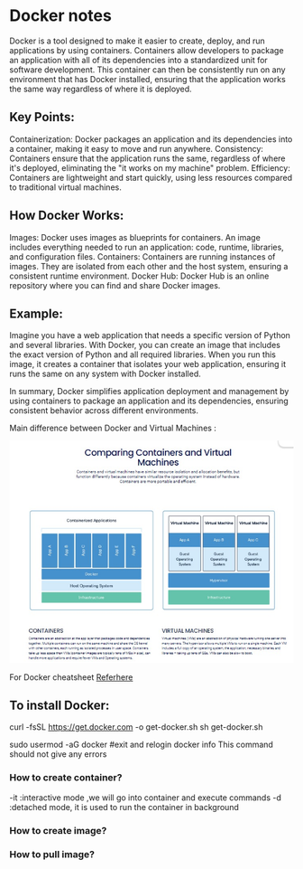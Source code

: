 # Docker notes

Docker is a tool designed to make it easier to create, deploy, and run applications by using containers. Containers allow developers to package an application with all of its dependencies into a standardized unit for software development. This container can then be consistently run on any environment that has Docker installed, ensuring that the application works the same way regardless of where it is deployed.

## Key Points:
Containerization: Docker packages an application and its dependencies into a container, making it easy to move and run anywhere.
Consistency: Containers ensure that the application runs the same, regardless of where it's deployed, eliminating the "it works on my machine" problem.
Efficiency: Containers are lightweight and start quickly, using less resources compared to traditional virtual machines.
## How Docker Works:
Images: Docker uses images as blueprints for containers. An image includes everything needed to run an application: code, runtime, libraries, and configuration files.
Containers: Containers are running instances of images. They are isolated from each other and the host system, ensuring a consistent runtime environment.
Docker Hub: Docker Hub is an online repository where you can find and share Docker images.
## Example:
Imagine you have a web application that needs a specific version of Python and several libraries. With Docker, you can create an image that includes the exact version of Python and all required libraries. When you run this image, it creates a container that isolates your web application, ensuring it runs the same on any system with Docker installed.

In summary, Docker simplifies application deployment and management by using containers to package an application and its dependencies, ensuring consistent behavior across different environments.







Main difference between Docker and Virtual Machines :

![Image](Photos/image1.png)

For Docker cheatsheet 
[Referhere](https://www.docker.com/resources/cli-cheat-sheet/)

## To install Docker:
curl -fsSL https://get.docker.com -o get-docker.sh
sh get-docker.sh

sudo usermod -aG docker <username>
#exit and relogin
docker info
This command should not give any errors

### How to create container?
-it :interactive mode ,we will go into container and execute commands
-d :detached mode, it is used to run the container in background


### How to create image?

### How to pull image?


